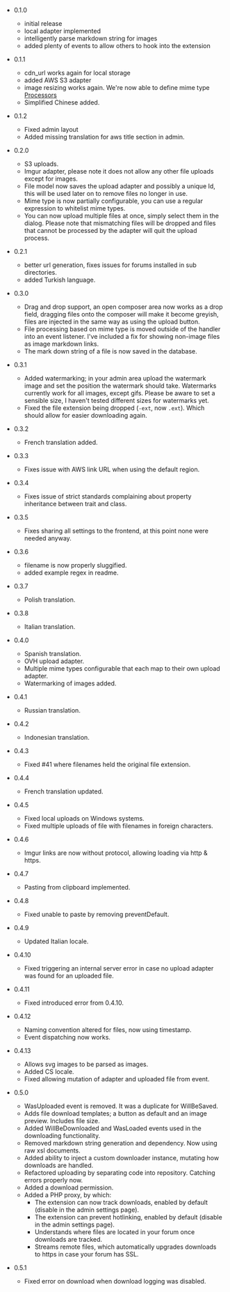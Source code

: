- 0.1.0
  - initial release
  - local adapter implemented
  - intelligently parse markdown string for images
  - added plenty of events to allow others to hook into the extension

- 0.1.1
  - cdn_url works again for local storage
  - added AWS S3 adapter
  - image resizing works again. We're now able to define mime type [Processors](https://github.com/flagrow/upload/blob/master/src/Processors/ImageProcessor.php)
  - Simplified Chinese added.

- 0.1.2
  - Fixed admin layout
  - Added missing translation for aws title section in admin.

- 0.2.0
  - S3 uploads.
  - Imgur adapter, please note it does not allow any other file uploads except for images.
  - File model now saves the upload adapter and possibly a unique Id, this will be used later on to remove files no longer in use.
  - Mime type is now partially configurable, you can use a regular expression to whitelist mime types.
  - You can now upload multiple files at once, simply select them in the dialog. Please note that mismatching files will be dropped and files that cannot be processed by the adapter will quit the upload process.

- 0.2.1
  - better url generation, fixes issues for forums installed in sub directories.
  - added Turkish language.
- 0.3.0
  - Drag and drop support, an open composer area now works as a drop field, dragging files onto the composer will make it become greyish, files are injected in the same way as using the upload button.
  - File processing based on mime type is moved outside of the handler into an event listener. I've included a fix for showing non-image files as image markdown links.
  - The mark down string of a file is now saved in the database.
- 0.3.1
  - Added watermarking; in your admin area upload the watermark image and set the position the watermark should take. Watermarks currently work for all images, except gifs. Please be aware to set a sensible size, I haven't tested different sizes for watermarks yet.
  - Fixed the file extension being dropped (`-ext`, now `.ext`). Which should allow for easier downloading again.
- 0.3.2
  - French translation added.
- 0.3.3
  - Fixes issue with AWS link URL when using the default region.
- 0.3.4
  - Fixes issue of strict standards complaining about property inheritance between trait and class.
- 0.3.5
  - Fixes sharing all settings to the frontend, at this point none were needed anyway.
- 0.3.6
  - filename is now properly sluggified.
  - added example regex in readme.
- 0.3.7
  - Polish translation.
- 0.3.8
  - Italian translation.
- 0.4.0
  - Spanish translation.
  - OVH upload adapter.
  - Multiple mime types configurable that each map to their own upload adapter.
  - Watermarking of images added.
- 0.4.1
  - Russian translation.
- 0.4.2
  - Indonesian translation.
- 0.4.3
  - Fixed #41 where filenames held the original file extension.
- 0.4.4
  - French translation updated.
- 0.4.5
  - Fixed local uploads on Windows systems.
  - Fixed multiple uploads of file with filenames in foreign characters.
- 0.4.6
  - Imgur links are now without protocol, allowing loading via http & https.
- 0.4.7
  - Pasting from clipboard implemented.
- 0.4.8
  - Fixed unable to paste by removing preventDefault.
- 0.4.9
  - Updated Italian locale.
- 0.4.10
  - Fixed triggering an internal server error in case no upload adapter was found for an uploaded file.
- 0.4.11
  - Fixed introduced error from 0.4.10.
- 0.4.12
  - Naming convention altered for files, now using timestamp.
  - Event dispatching now works.
- 0.4.13
  - Allows svg images to be parsed as images.
  - Added CS locale.
  - Fixed allowing mutation of adapter and uploaded file from event.
- 0.5.0
  - WasUploaded event is removed. It was a duplicate for WillBeSaved.
  - Adds file download templates; a button as default and an image preview. Includes file size.
  - Added WillBeDownloaded and WasLoaded events used in the downloading functionality.
  - Removed markdown string generation and dependency. Now using raw xsl documents.
  - Added ability to inject a custom downloader instance, mutating how downloads are handled.
  - Refactored uploading by separating code into repository. Catching errors properly now.
  - Added a download permission.
  - Added a PHP proxy, by which:
    - The extension can now track downloads, enabled by default (disable in the admin settings page).
    - The extension can prevent hotlinking, enabled by default (disable in the admin settings page).
    - Understands where files are located in your forum once downloads are tracked.
    - Streams remote files, which automatically upgrades downloads to https in case your forum has SSL.
- 0.5.1
  - Fixed error on download when download logging was disabled.
